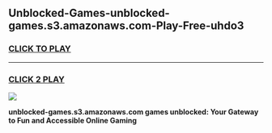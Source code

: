 
## Unblocked-Games-unblocked-games.s3.amazonaws.com-Play-Free-uhdo3
<h3>
<a href="https://premium76.site?title=unblocked-games.s3.amazonaws.com&ref=20M">CLICK TO PLAY</a></h3>
<hr>

<h3>
<a href="https://premium76.site?title=unblocked-games.s3.amazonaws.com&ref=20M">CLICK 2 PLAY</a>
  
</h3>

<a href="https://premium76.site?title=unblocked-games.s3.amazonaws.com&ref=19M"><img src="https://clearcache.store/games.png"></a>


**unblocked-games.s3.amazonaws.com games unblocked: Your Gateway to Fun and Accessible Online Gaming**

